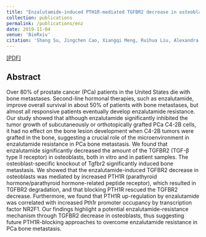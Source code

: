 ```yaml
---
title: "Enzalutamide-induced PTH1R-mediated TGFBR2 decrease in osteoblasts contributes to resistance in bone-metastatic prostate cancer"
collection: publications
permalink: /publications/enz
date: 2019-11-04
venue: 'BioRxiv'
citation: 'Shang Su, Jingchen Cao, Xiangqi Meng, Ruihua Liu, Alexandra Vander Ark, Erica Woodford, Reian Zhang, Isabelle Stiver, Xiaotun Zhang, Zachary B. Madaj, Megan J. Bowman, Yingying Wu, H. Eric Xu, Bin Chen, Haiquan Yu, Xiaohong Li. <i>BioRxiv 2019</i>'
---
```


[[PDF]](https://www.biorxiv.org/content/10.1101/829044v2.full.pdf)

## Abstract
Over 80% of prostate cancer (PCa) patients in the United States die with bone metastases. Second-line hormonal therapies, such as enzalutamide, improve overall survival in about 50% of patients with bone metastases, but almost all responsive patients eventually develop enzalutamide resistance. Our study showed that although enzalutamide significantly inhibited the tumor growth of subcutaneously or orthotopically grafted PCa C4-2B cells, it had no effect on the bone lesion development when C4-2B tumors were grafted in the bone, suggesting a crucial role of the microenvironment in enzalutamide resistance in PCa bone metastasis. We found that enzalutamide significantly decreased the amount of the TGFBR2 (TGF-β type II receptor) in osteoblasts, both in vitro and in patient samples. The osteoblast-specific knockout of Tgfbr2 significantly induced bone metastasis. We showed that the enzalutamide-induced TGFBR2 decrease in osteoblasts was mediated by increased PTH1R (parathyroid hormone/parathyroid hormone-related peptide receptor), which resulted in TGFBR2 degradation, and that blocking PTH1R rescued the TGFBR2 decrease. Furthermore, we found that PTH1R up-regulation by enzalutamide was correlated with increased Pth1r promoter occupancy by transcription factor NR2F1. Our findings highlight a potential enzalutamide-resistance mechanism through TGFBR2 decrease in osteoblasts, thus suggesting future PTH1R-blocking approaches to overcome enzalutamide resistance in PCa bone metastasis.
